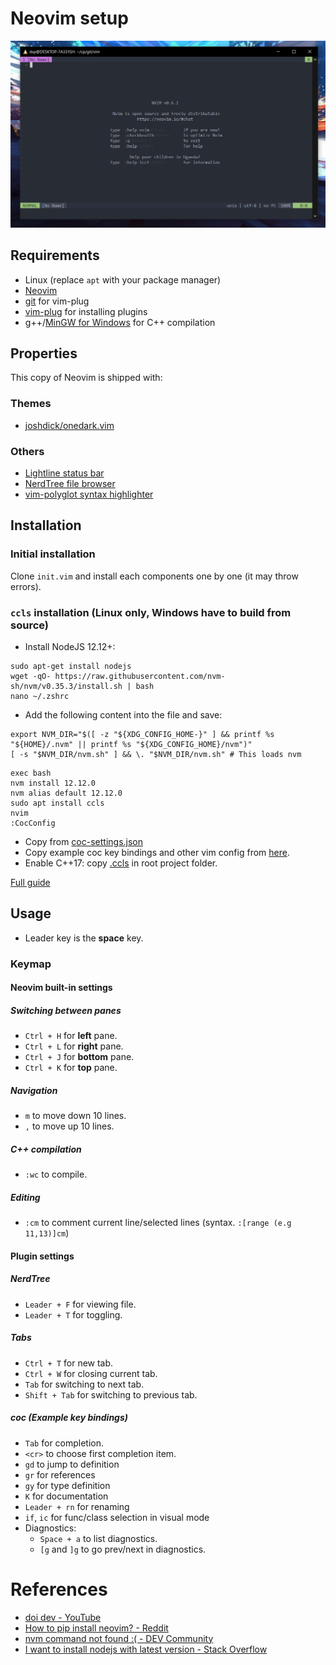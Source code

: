 # Neovim setup
![](https://github.com/duythecoder/vim/blob/main/shot/shot.png)
## Requirements
- Linux (replace `apt` with your package manager)
- [Neovim](https://neovim.io/)
- [git](https://git-scm.com/) for vim-plug
- [vim-plug](https://github.com/junegunn/vim-plug) for installing plugins
- g++/[MinGW for Windows](https://sourceforge.net/projects/mingw/) for C++ compilation

## Properties
This copy of Neovim is shipped with:
### Themes
- [joshdick/onedark.vim](https://github.com/joshdick/onedark.vim)
### Others
- [Lightline status bar](https://github.com/itchyny/lightline)
- [NerdTree file browser](https://github.com/preservim/nerdtree)
- [vim-polyglot syntax highlighter](https://github.com/sheerun/vim-polyglot)

## Installation
### Initial installation
Clone `init.vim` and install each components one by one (it may throw errors).
### `ccls` installation (Linux only, Windows have to build from source)
- Install NodeJS 12.12+:
```console
sudo apt-get install nodejs
wget -qO- https://raw.githubusercontent.com/nvm-sh/nvm/v0.35.3/install.sh | bash
nano ~/.zshrc
```
- Add the following content into the file and save:
```shell
export NVM_DIR="$([ -z "${XDG_CONFIG_HOME-}" ] && printf %s "${HOME}/.nvm" || printf %s "${XDG_CONFIG_HOME}/nvm")"
[ -s "$NVM_DIR/nvm.sh" ] && \. "$NVM_DIR/nvm.sh" # This loads nvm
```
```console
exec bash
nvm install 12.12.0
nvm alias default 12.12.0
sudo apt install ccls
nvim
:CocConfig
```
- Copy from [coc-settings.json](https://github.com/duythecoder/vim/blob/main/plug/coc/coc-settings.json)
- Copy example coc key bindings and other vim config from [here](https://github.com/neoclide/coc.nvim#example-vim-configuration).
- Enable C++17: copy [.ccls](https://github.com/duythecoder/vim/blob/main/plug/coc/.ccls) in root project folder.

[Full guide](https://www.youtube.com/watch?v=ViHgyApE9zM)

## Usage
- Leader key is the **space** key.
### Keymap
#### Neovim built-in settings
##### Switching between panes
+ `Ctrl + H` for **left** pane.
+ `Ctrl + L` for **right** pane.
+ `Ctrl + J` for **bottom** pane.
+ `Ctrl + K` for **top** pane.
##### Navigation
+ `m` to move down 10 lines.
+ `,` to move up 10 lines.
##### C++ compilation
+ `:wc` to compile.
##### Editing
+ `:cm` to comment current line/selected lines (syntax. `:[range (e.g 11,13)]cm`)
#### Plugin settings
##### NerdTree
+ `Leader + F` for viewing file.
+ `Leader + T` for toggling.
##### Tabs
+ `Ctrl + T` for new tab.
+ `Ctrl + W` for closing current tab.
+ `Tab` for switching to next tab.
+ `Shift + Tab` for switching to previous tab.
##### coc (Example key bindings)
- `Tab` for completion.
- `<cr>` to choose first completion item.
- `gd` to jump to definition
- `gr` for references
- `gy` for type definition
- `K` for documentation
- `Leader + rn` for renaming
- `if`, `ic` for func/class selection in visual mode
- Diagnostics:
  - `Space + a` to list diagnostics.
  - `[g` and `]g` to go prev/next in diagnostics.

# References
- [doi dev - YouTube](https://www.youtube.com/channel/UC9aq09doyUlJCUToCqWYtDA)
- [How to pip install neovim? - Reddit](https://www.reddit.com/r/neovim/comments/oczrmc/how_to_pip_install_neovim/)
- [nvm command not found :( - DEV Community](https://dev.to/duhbhavesh/nvm-command-not-found-1ho)
- [I want to install nodejs with latest version - Stack Overflow](https://stackoverflow.com/questions/58405961/i-want-to-install-nodejs-with-latest-version)
